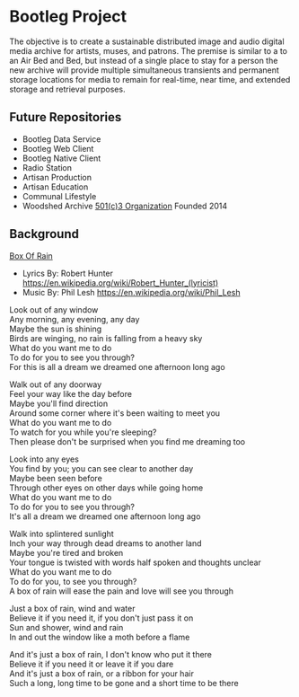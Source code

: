 # Bootleg Project
The objective is to create a sustainable distributed image and audio digital media archive for artists, muses, and patrons.  The premise is similar to a to an Air Bed and Bed, but instead of a single place to stay for a person the new archive will provide multiple simultaneous transients and permanent storage locations for media to remain for real-time,  near time, and extended storage and retrieval purposes. 
## Future Repositories
+ Bootleg Data Service
+ Bootleg Web Client
+ Bootleg Native Client
+ Radio Station
+ Artisan Production
+ Artisan Education
+ Communal Lifestyle
+ Woodshed Archive [501(c)3 Organization](https://en.wikipedia.org/wiki/501%28c%29_organization) Founded 2014

## Background
[Box Of Rain](http://www.dead.net/song/box-rain)

+ Lyrics By: Robert Hunter <https://en.wikipedia.org/wiki/Robert_Hunter_(lyricist)>     
+ Music By: Phil Lesh <https://en.wikipedia.org/wiki/Phil_Lesh>

Look out of any window  
Any morning, any evening, any day  
Maybe the sun is shining  
Birds are winging, no rain is falling from a heavy sky  
What do you want me to do  
To do for you to see you through?  
For this is all a dream we dreamed one afternoon long ago  

Walk out of any doorway  
Feel your way like the day before  
Maybe you'll find direction  
Around some corner where it's been waiting to meet you  
What do you want me to do  
To watch for you while you're sleeping?  
Then please don't be surprised when you find me dreaming too  

Look into any eyes  
You find by you; you can see clear to another day  
Maybe been seen before  
Through other eyes on other days while going home  
What do you want me to do  
To do for you to see you through?  
It's all a dream we dreamed one afternoon long ago  

Walk into splintered sunlight  
Inch your way through dead dreams to another land  
Maybe you're tired and broken  
Your tongue is twisted with words half spoken and thoughts unclear  
What do you want me to do  
To do for you, to see you through?  
A box of rain will ease the pain and love will see you through  

Just a box of rain, wind and water  
Believe it if you need it, if you don't just pass it on  
Sun and shower, wind and rain  
In and out the window like a moth before a flame  

And it's just a box of rain, I don't know who put it there  
Believe it if you need it or leave it if you dare  
And it's just a box of rain, or a ribbon for your hair  
Such a long, long time to be gone and a short time to be there  